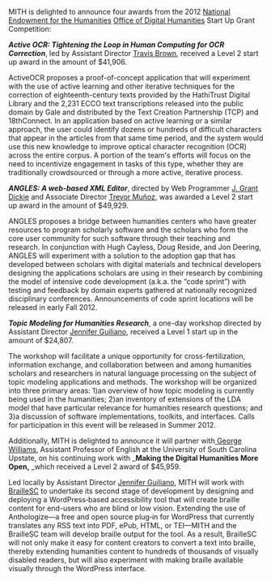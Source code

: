 MITH is delighted to announce four awards from the 2012 [National Endowment for the Humanities](http://www.neh.gov) [Office of Digital Humanities](http://www.neh.gov/odh/) Start Up Grant Competition:

**_Active OCR: Tightening the Loop in Human Computing for OCR Correction_**, led by Assistant Director [Travis Brown](http://mith.umd.edu/people/person/travis-brown/), received a Level 2 start up award in the amount of \$41,906.

ActiveOCR proposes a proof-of-concept application that will experiment with the use of active learning and other iterative techniques for the correction of eighteenth-century texts provided by the HathiTrust Digital Library and the 2,231 ECCO text transcriptions released into the public domain by Gale and distributed by the Text Creation Partnership (TCP) and 18thConnect. In an application based on active learning or a similar approach, the user could identify dozens or hundreds of difficult characters that appear in the articles from that same time period, and the system would use this new knowledge to improve optical character recognition (OCR) across the entire corpus. A portion of the team's efforts will focus on the need to incentivize engagement in tasks of this type, whether they are traditionally crowdsourced or through a more active, iterative process.

**_ANGLES: A web-based XML Editor_**, directed by Web Programmer [J. Grant Dickie](http://mith.umd.edu/people/person/grant-dickie/) and Associate Director [Trevor Muñoz](http://mith.umd.edu/people/person/trevor-munoz/), was awarded a Level 2 start up award in the amount of \$49,929.

ANGLES proposes a bridge between humanities centers who have greater resources to program scholarly software and the scholars who form the core user community for such software through their teaching and research. In conjunction with Hugh Cayless, Doug Reside, and Jon Deering, ANGLES will experiment with a solution to the adoption gap that has developed between scholars with digital materials and technical developers designing the applications scholars are using in their research by combining the model of intensive code development (a.k.a. the “code sprint”) with testing and feedback by domain experts gathered at nationally recognized disciplinary conferences. Announcements of code sprint locations will be released in early Fall 2012.

**_Topic Modeling for Humanities Research_**, a one-day workshop directed by Assistant Director [Jennifer Guiliano](http://mith.umd.edu/people/person/jennifer-guiliano/), received a Level 1 start up in the amount of \$24,807.

The workshop will facilitate a unique opportunity for cross-fertilization, information exchange, and collaboration between and among humanities scholars and researchers in natural language processing on the subject of topic modeling applications and methods. The workshop will be organized into three primary areas: 1)an overview of how topic modeling is currently being used in the humanities; 2)an inventory of extensions of the LDA model that have particular relevance for humanities research questions; and 3)a discussion of software implementations, toolkits, and interfaces. Calls for participation in this event will be released in Summer 2012.

Additionally, MITH is delighted to announce it will partner with[ George Williams](http://georgehwilliams.pbworks.com/w/page/14266798/FrontPage), Assistant Professor of English at the University of South Carolina Upstate, on his continuing work with \_**Making the Digital Humanities More Open,** \_which received a Level 2 award of \$45,959.

Led locally by Assistant Director [Jennifer Guiliano](http://mith.umd.edu/people/person/jennifer-guiliano/), MITH will work with [BrailleSC](http://braillesc.org/) to undertake its second stage of development by designing and deploying a WordPress‐based accessibility tool that will create braille content for end-users who are blind or low vision. Extending the use of Anthologize—a free and open source plug‐in for WordPress that currently translates any RSS text into PDF, ePub, HTML, or TEI—MITH and the BrailleSC team will develop braille output for the tool. As a result, BrailleSC will not only make it easy for content creators to convert a text into braille, thereby extending humanities content to hundreds of thousands of visually disabled readers, but will also experiment with making braille available visually through the WordPress interface.